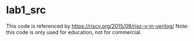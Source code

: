 # lab1_src
This code is referenced by https://riscv.org/2015/09/risc-v-in-verilog/
Note: this code is only used for education, not for commercial.
